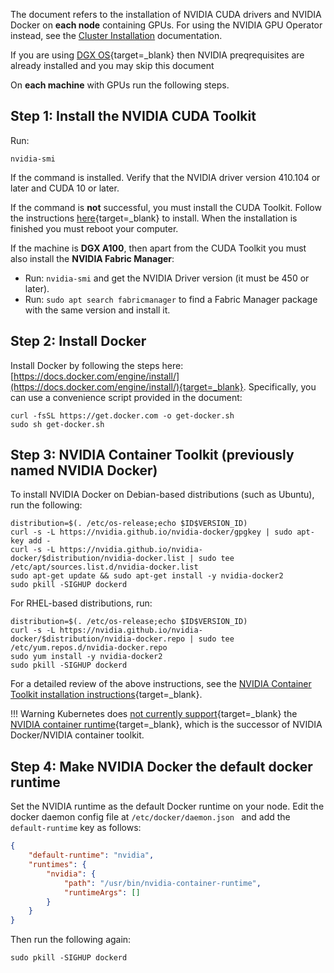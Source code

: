 
The document refers to the installation of NVIDIA CUDA drivers and NVIDIA Docker on __each node__ containing GPUs. For using the NVIDIA GPU Operator instead, see the [Cluster Installation](cluster-install.md) documentation. 

If you are using [DGX OS](https://docs.nvidia.com/dgx/index.html){target=_blank} then NVIDIA preqrequisites are already installed and you may skip this document


On __each machine__ with GPUs run the following steps.

## Step 1: Install the NVIDIA CUDA Toolkit

Run: 

``` 
nvidia-smi
```

If the command is installed. Verify that the NVIDIA driver version 410.104 or later and CUDA 10 or later.

If the command is __not__ successful, you must install the CUDA Toolkit. Follow the instructions [here](https://developer.nvidia.com/cuda-downloads){target=_blank} to install. When the installation is finished you must reboot your computer. 

If the machine is __DGX A100__, then apart from the CUDA Toolkit you must also install the __NVIDIA Fabric Manager__:

* Run: `nvidia-smi` and get the NVIDIA Driver version (it must be 450 or later).
* Run: `sudo apt search fabricmanager` to find a Fabric Manager package with the same version and install it.

## Step 2: Install Docker

Install Docker by following the steps here: [https://docs.docker.com/engine/install/](https://docs.docker.com/engine/install/){target=_blank}. Specifically, you can use a convenience script provided in the document:
``` shell
curl -fsSL https://get.docker.com -o get-docker.sh
sudo sh get-docker.sh
```

## Step 3:  NVIDIA Container Toolkit (previously named NVIDIA Docker)

To install NVIDIA Docker on Debian-based distributions (such as Ubuntu), run the following:

``` shell
distribution=$(. /etc/os-release;echo $ID$VERSION_ID)
curl -s -L https://nvidia.github.io/nvidia-docker/gpgkey | sudo apt-key add -
curl -s -L https://nvidia.github.io/nvidia-docker/$distribution/nvidia-docker.list | sudo tee /etc/apt/sources.list.d/nvidia-docker.list
sudo apt-get update && sudo apt-get install -y nvidia-docker2
sudo pkill -SIGHUP dockerd
```

For RHEL-based distributions, run:

``` shell
distribution=$(. /etc/os-release;echo $ID$VERSION_ID)
curl -s -L https://nvidia.github.io/nvidia-docker/$distribution/nvidia-docker.repo | sudo tee /etc/yum.repos.d/nvidia-docker.repo
sudo yum install -y nvidia-docker2
sudo pkill -SIGHUP dockerd
```

For a detailed review of the above instructions, see the [NVIDIA Container Toolkit  installation instructions](https://docs.nvidia.com/datacenter/cloud-native/container-toolkit/install-guide.html){target=_blank}.

!!! Warning
    Kubernetes does [not currently support](https://github.com/NVIDIA/nvidia-docker/issues/1268){target=_blank}  the [NVIDIA container runtime](https://github.com/NVIDIA/nvidia-container-runtime){target=_blank}, which is the successor of NVIDIA Docker/NVIDIA container toolkit.

## Step 4: Make NVIDIA Docker the default docker runtime

Set the NVIDIA runtime as the default Docker runtime on your node. Edit the docker daemon config file at ``/etc/docker/daemon.json `` and add the ``default-runtime`` key as follows: 

``` json
{
    "default-runtime": "nvidia",
    "runtimes": {
        "nvidia": {
            "path": "/usr/bin/nvidia-container-runtime",
            "runtimeArgs": []
        }
    }
}
```
Then run the following again:

    sudo pkill -SIGHUP dockerd
